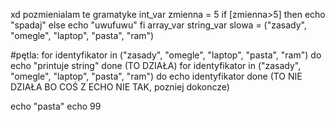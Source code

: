 xd
pozmienialam te gramatyke
int_var zmienna = 5 
if [zmienna>5] then echo "spadaj" else echo "uwufuwu" fi
array_var string_var slowa = ("zasady", "omegle", "laptop", "pasta", "ram")

#pętla:
for identyfikator in ("zasady", "omegle", "laptop", "pasta", "ram") do echo "printuje string" done
(TO DZIAŁA)
for identyfikator in ("zasady", "omegle", "laptop", "pasta", "ram") do echo identyfikator done 
(TO NIE DZIAŁA BO COŚ Z ECHO NIE TAK, pozniej dokoncze)


echo "pasta"
echo 99